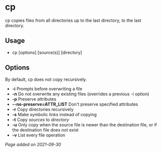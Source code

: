 # cp
cp copies files from all directories up to the last directory, to the last directory.

## Usage
- cp [options] [source(s)] [directory]

## Options
By default, cp does not copy recursively.

- **-i** Prompts before overwriting a file
- **-n** Do not overwrite any existing files (overrides a previous -i option)
- **-p** Preserve attributes
- **--no-preserve=ATTR_LIST** Don't preserve specified attributes
- **-r** Copy directories recursively
- **-s** Make symbolic links instead of copying
- **-t** Copy *sources* to *directory*
- **-u** Only copy when the source file is newer than the destination file, or if the destination file does not exist
- **-v** List every file operation

*Page added on 2021-09-30*

